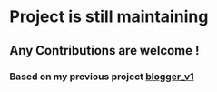 # Project is still maintaining
## Any Contributions are welcome !
### Based on my previous project [blogger_v1](https://github.com/prasad-kmd/blogger_v1/)
